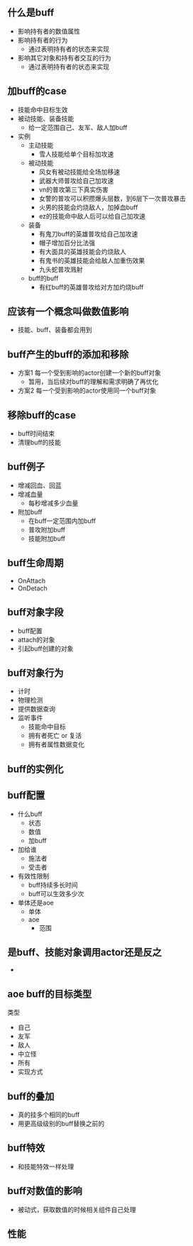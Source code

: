 ## 什么是buff
- 影响持有者的数值属性
- 影响持有者的行为
  - 通过表明持有者的状态来实现
- 影响其它对象和持有者交互的行为
  - 通过表明持有者的状态来实现

## 加buff的case
- 技能命中目标生效
- 被动技能、装备技能
  - 给一定范围自己、友军、敌人加buff
- 实例
  - 主动技能
    - 雪人技能给单个目标加攻速
  - 被动技能
    - 风女有被动技能给全场加移速
    - 武器大师普攻给自己加攻速
    - vn的普攻第三下真实伤害
    - 女警的普攻可以积攒爆头层数，到6层下一次普攻暴击
    - 火男的技能会灼烧敌人，加掉血buff
    - ez的技能命中敌人后可以给自己加攻速
  - 装备
    - 有鬼刀buff的英雄普攻给自己加攻速
    - 帽子增加百分比法强
    - 有大面具的英雄技能会灼烧敌人
    - 有鬼书的英雄技能会给敌人加重伤效果
    - 九头蛇普攻溅射
  - buff的buff
    - 有红buff的英雄普攻给对方加灼烧buff

## 应该有一个概念叫做数值影响
- 技能、buff、装备都会用到

## buff产生的buff的添加和移除
- 方案1 每一个受到影响的actor创建一个新的buff对象
  - 暂用，当后续对buff的理解和需求明确了再优化
- 方案2 每一个受到影响的actor使用同一个buff对象

## 移除buff的case
- buff时间结束
- 清理buff的技能

## buff例子
- 增减回血、回蓝
- 增减血量
  - 每秒增减多少血量
- 附加buff
  - 在buff一定范围内加buff
  - 普攻附加buff
  - 技能附加buff

## buff生命周期
- OnAttach
- OnDetach

## buff对象字段
- buff配置
- attach的对象
- 引起buff创建的对象

## buff对象行为
- 计时
- 物理检测
- 提供数据查询
- 监听事件
  - 技能命中目标
  - 拥有者死亡 or 复活
  - 拥有者属性数据变化

## buff的实例化

## buff配置
- 什么buff
  - 状态
  - 数值
  - 加buff
- 加给谁
  - 施法者
  - 受击者
- 有效性限制
  - buff持续多长时间
  - buff可以生效多少次
- 单体还是aoe
  - 单体
  - aoe
    - 范围

## 是buff、技能对象调用actor还是反之
- 

## aoe buff的目标类型
类型
  - 自己
  - 友军
  - 敌人
  - 中立怪
  - 所有
- 实现方式

## buff的叠加
- 真的挂多个相同的buff
- 用更高级级别的buff替换之前的

## buff特效
- 和技能特效一样处理

## buff对数值的影响
- 被动式，获取数值的时候相关组件自己处理

## 性能
